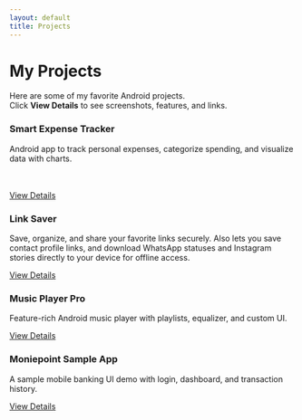 ```yaml
---
layout: default
title: Projects
---
```


# <i class="fas fa-rocket"></i> My Projects

Here are some of my favorite Android projects.  
Click **View Details** to see screenshots, features, and links.

<div class="projects-grid">

  <!-- Project 1 -->
  <div class="project-card">
    <h3><i class="fas fa-mobile-alt"></i> Smart Expense Tracker</h3>
    <p>Android app to track personal expenses, categorize spending, and visualize data with charts.<br><br><br></p>
    <a class="btn" href="{{ site.baseurl }}/projects/trackulator">View Details</a>
  </div>

  <!-- Project 2 -->
  <div class="project-card">
    <h3><i class="fas fa-link"></i> Link Saver</h3>
    <p>Save, organize, and share your favorite links securely. Also lets you save contact profile links, and download WhatsApp statuses and Instagram stories directly to your device for offline access.</p>
    <a class="btn" href="{{ site.baseurl }}/projects/link-saver">View Details</a>
  </div>

  <!-- Project 3 -->
  <div class="project-card">
    <h3><i class="fas fa-music"></i> Music Player Pro</h3>
    <p>Feature-rich Android music player with playlists, equalizer, and custom UI.</p>
    <a class="btn" href="{{ site.baseurl }}/projects/music-player-pro">View Details</a>
  </div>

  <!-- Project 4 -->
  <div class="project-card">
    <h3><i class="fas fa-chart-bar"></i> Moniepoint Sample App</h3>
    <p>A sample mobile banking UI demo with login, dashboard, and transaction history.</p>
    <a class="btn" href="{{ site.baseurl }}/projects/moniepoint-sample">View Details</a>
  </div>

</div>
